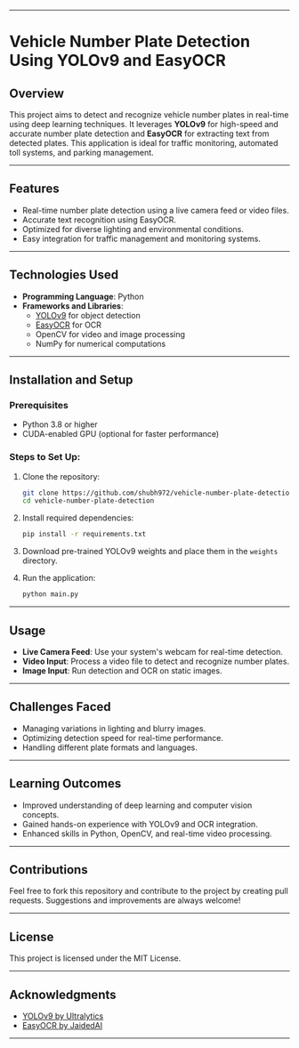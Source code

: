 
---

# **Vehicle Number Plate Detection Using YOLOv9 and EasyOCR**

## **Overview**
This project aims to detect and recognize vehicle number plates in real-time using deep learning techniques. It leverages **YOLOv9** for high-speed and accurate number plate detection and **EasyOCR** for extracting text from detected plates. This application is ideal for traffic monitoring, automated toll systems, and parking management.

---

## **Features**
- Real-time number plate detection using a live camera feed or video files.
- Accurate text recognition using EasyOCR.
- Optimized for diverse lighting and environmental conditions.
- Easy integration for traffic management and monitoring systems.

---

## **Technologies Used**
- **Programming Language**: Python  
- **Frameworks and Libraries**:  
  - [YOLOv9](https://github.com/ultralytics/yolov5) for object detection  
  - [EasyOCR](https://github.com/JaidedAI/EasyOCR) for OCR  
  - OpenCV for video and image processing  
  - NumPy for numerical computations  

---

## **Installation and Setup**
### Prerequisites
- Python 3.8 or higher
- CUDA-enabled GPU (optional for faster performance)

### Steps to Set Up:
1. Clone the repository:
   ```bash
   git clone https://github.com/shubh972/vehicle-number-plate-detection.git
   cd vehicle-number-plate-detection
   ```
2. Install required dependencies:
   ```bash
   pip install -r requirements.txt
   ```
3. Download pre-trained YOLOv9 weights and place them in the `weights` directory.

4. Run the application:
   ```bash
   python main.py
   ```

---

## **Usage**
- **Live Camera Feed**: Use your system's webcam for real-time detection.  
- **Video Input**: Process a video file to detect and recognize number plates.  
- **Image Input**: Run detection and OCR on static images.  

---

## **Challenges Faced**
- Managing variations in lighting and blurry images.  
- Optimizing detection speed for real-time performance.  
- Handling different plate formats and languages.

---

## **Learning Outcomes**
- Improved understanding of deep learning and computer vision concepts.  
- Gained hands-on experience with YOLOv9 and OCR integration.  
- Enhanced skills in Python, OpenCV, and real-time video processing.

---

## **Contributions**
Feel free to fork this repository and contribute to the project by creating pull requests. Suggestions and improvements are always welcome!

---

## **License**
This project is licensed under the MIT License.

---

## **Acknowledgments**
- [YOLOv9 by Ultralytics](https://github.com/ultralytics/yolov5)  
- [EasyOCR by JaidedAI](https://github.com/JaidedAI/EasyOCR)  

---

